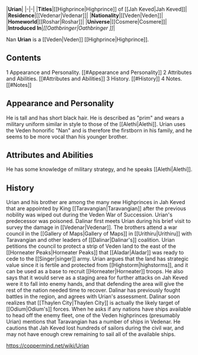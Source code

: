 |**Urian**|
|-|-|
|**Titles**|[[Highprince\|Highprince]] of [[Jah Keved\|Jah Keved]]|
|**Residence**|[[Vedenar\|Vedenar]]|
|**Nationality**|[[Veden\|Veden]]|
|**Homeworld**|[[Roshar\|Roshar]]|
|**Universe**|[[Cosmere\|Cosmere]]|
|**Introduced In**|*[[Oathbringer\|Oathbringer ]]*|

Nan **Urian** is a [[Veden\|Veden]] [[Highprince\|Highprince]].

## Contents

1 Appearance and Personality. [[#Appearance and Personality]] 
2 Attributes and Abilities. [[#Attributes and Abilities]] 
3 History. [[#History]] 
4 Notes. [[#Notes]] 


## Appearance and Personality
He is tall and has short black hair. He is described as "prim" and wears a military uniform similar in style to those of the [[Alethi\|Alethi]]. Urian uses the Veden honorific "Nan" and is therefore the firstborn in his family, and he seems to be more vocal than his younger brother.

## Attributes and Abilities
He has some knowledge of military strategy, and he speaks [[Alethi\|Alethi]].

## History
Urian and his brother are among the many new Highprinces in Jah Keved that are appointed by King [[Taravangian\|Taravangian]] after the previous nobility was wiped out during the Veden War of Succession. Urian's predecessor was poisoned. Dalinar first meets Urian during his brief visit to survey the damage in [[Vedenar\|Vedenar]].
The brothers attend a war council in the [[Gallery of Maps\|Gallery of Maps]] in [[Urithiru\|Urithiru]] with Taravangian and other leaders of [[Dalinar\|Dalinar's]] coalition. Urian petitions the council to protect a strip of Veden land to the east of the [[Horneater Peaks\|Horneater Peaks]] that [[Aladar\|Aladar]] was ready to cede to the [[Singer\|singer]] army. Urian argues that the land has strategic value since it is fertile and protected from [[Highstorm\|highstorms]], and it can be used as a base to recruit [[Horneater\|Horneater]] troops. He also says that it would serve as a staging area for further attacks on Jah Keved were it to fall into enemy hands, and that defending the area will give the rest of the nation needed time to recover. Dalinar has previously fought battles in the region, and agrees with Urian's assessment.
Dalinar soon realizes that [[Thaylen City\|Thaylen City]] is actually the likely target of [[Odium\|Odium's]] forces. When he asks if any nations have ships available to head off the enemy fleet, one of the Veden highprinces (presumably Urian) mentions that Taravangian has a number of ships in Vedenar. He cautions that Jah Keved lost hundreds of sailors during the civil war, and may not have enough crew remaining to sail all of the available ships.



https://coppermind.net/wiki/Urian